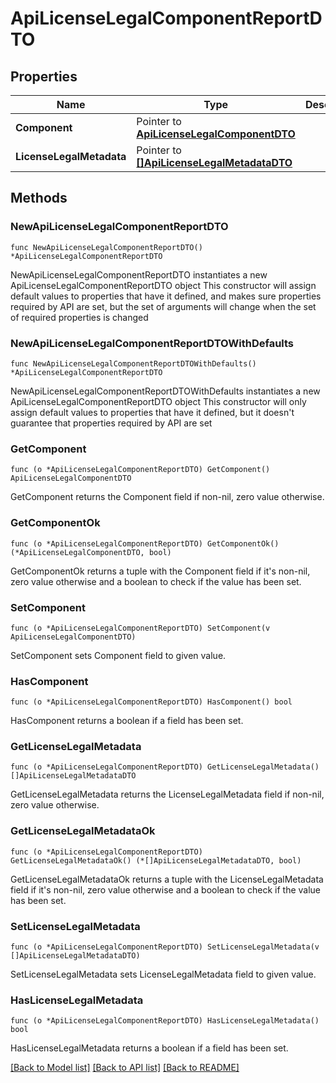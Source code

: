 # ApiLicenseLegalComponentReportDTO

## Properties

Name | Type | Description | Notes
------------ | ------------- | ------------- | -------------
**Component** | Pointer to [**ApiLicenseLegalComponentDTO**](ApiLicenseLegalComponentDTO.md) |  | [optional] 
**LicenseLegalMetadata** | Pointer to [**[]ApiLicenseLegalMetadataDTO**](ApiLicenseLegalMetadataDTO.md) |  | [optional] 

## Methods

### NewApiLicenseLegalComponentReportDTO

`func NewApiLicenseLegalComponentReportDTO() *ApiLicenseLegalComponentReportDTO`

NewApiLicenseLegalComponentReportDTO instantiates a new ApiLicenseLegalComponentReportDTO object
This constructor will assign default values to properties that have it defined,
and makes sure properties required by API are set, but the set of arguments
will change when the set of required properties is changed

### NewApiLicenseLegalComponentReportDTOWithDefaults

`func NewApiLicenseLegalComponentReportDTOWithDefaults() *ApiLicenseLegalComponentReportDTO`

NewApiLicenseLegalComponentReportDTOWithDefaults instantiates a new ApiLicenseLegalComponentReportDTO object
This constructor will only assign default values to properties that have it defined,
but it doesn't guarantee that properties required by API are set

### GetComponent

`func (o *ApiLicenseLegalComponentReportDTO) GetComponent() ApiLicenseLegalComponentDTO`

GetComponent returns the Component field if non-nil, zero value otherwise.

### GetComponentOk

`func (o *ApiLicenseLegalComponentReportDTO) GetComponentOk() (*ApiLicenseLegalComponentDTO, bool)`

GetComponentOk returns a tuple with the Component field if it's non-nil, zero value otherwise
and a boolean to check if the value has been set.

### SetComponent

`func (o *ApiLicenseLegalComponentReportDTO) SetComponent(v ApiLicenseLegalComponentDTO)`

SetComponent sets Component field to given value.

### HasComponent

`func (o *ApiLicenseLegalComponentReportDTO) HasComponent() bool`

HasComponent returns a boolean if a field has been set.

### GetLicenseLegalMetadata

`func (o *ApiLicenseLegalComponentReportDTO) GetLicenseLegalMetadata() []ApiLicenseLegalMetadataDTO`

GetLicenseLegalMetadata returns the LicenseLegalMetadata field if non-nil, zero value otherwise.

### GetLicenseLegalMetadataOk

`func (o *ApiLicenseLegalComponentReportDTO) GetLicenseLegalMetadataOk() (*[]ApiLicenseLegalMetadataDTO, bool)`

GetLicenseLegalMetadataOk returns a tuple with the LicenseLegalMetadata field if it's non-nil, zero value otherwise
and a boolean to check if the value has been set.

### SetLicenseLegalMetadata

`func (o *ApiLicenseLegalComponentReportDTO) SetLicenseLegalMetadata(v []ApiLicenseLegalMetadataDTO)`

SetLicenseLegalMetadata sets LicenseLegalMetadata field to given value.

### HasLicenseLegalMetadata

`func (o *ApiLicenseLegalComponentReportDTO) HasLicenseLegalMetadata() bool`

HasLicenseLegalMetadata returns a boolean if a field has been set.


[[Back to Model list]](../README.md#documentation-for-models) [[Back to API list]](../README.md#documentation-for-api-endpoints) [[Back to README]](../README.md)


